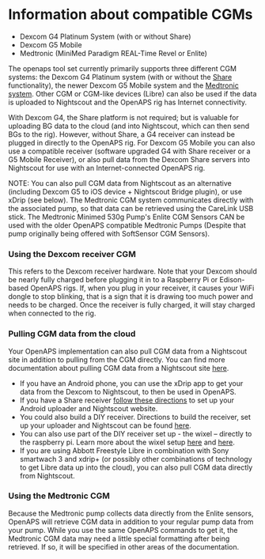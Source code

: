 # Information about compatible CGMs

* Dexcom G4 Platinum System (with or without Share)
* Dexcom G5 Mobile
* Medtronic (MiniMed Paradigm REAL-Time Revel or Enlite)


The openaps tool set currently primarily supports three different CGM systems: the Dexcom G4 Platinum system (with or without the [Share](http://www.dexcom.com/dexcom-g4-platinum-share) functionality), the newer Dexcom G5 Mobile system and the [Medtronic system](https://www.medtronicdiabetes.com/treatment-and-products/enlite-sensor). Other CGM or CGM-like devices (Libre) can also be used if the data is uploaded to Nightscout and the OpenAPS rig has Internet connectivity.

With Dexcom G4, the Share platform is not required; but is valuable for uploading BG data to the cloud (and into Nightscout, which can then send BGs to the rig). However, without Share, a G4 receiver can instead be plugged in directly to the OpenAPS rig. For Dexcom G5 Mobile you can also use a compatible receiver (software upgraded G4 with Share receiver or a G5 Mobile Receiver), or also pull data from the Dexcom Share servers into Nightscout for use with an Internet-connected OpenAPS rig.

NOTE: You can also pull CGM data from Nightscout as an alternative (including Dexcom G5 to iOS device + Nightscout Bridge plugin), or use xDrip (see below). The Medtronic CGM system communicates directly with the associated pump, so that data can be retrieved using the CareLink USB stick. The Medtronic Minimed 530g Pump's Enlite CGM Sensors CAN be used with the older OpenAPS compatible Medtronic Pumps (Despite that pump originally being offered with SoftSensor CGM Sensors).

### Using the Dexcom receiver CGM

This refers to the Dexcom receiver hardware. Note that your Dexcom should be nearly fully charged before plugging it in to a Raspberry Pi or Edison-based OpenAPS rigs. If, when you plug in your receiver, it causes your WiFi dongle to stop blinking, that is a sign that it is drawing too much power and needs to be charged. Once the receiver is fully charged, it will stay charged when connected to the rig.

### Pulling CGM data from the cloud

Your OpenAPS implementation can also pull CGM data from a Nightscout site in addition to pulling from the CGM directly. You can find more documentation about pulling CGM data from a Nightscout site [here](https://openaps.readthedocs.io/en/latest/docs/walkthrough/phase-1/nightscout-setup.html).
  
* If you have an Android phone, you can use the xDrip app to get your data from the Dexcom to Nightscout, to then be used in OpenAPS.
* If you have a Share receiver [follow these directions](http://www.nightscout.info/wiki/welcome/nightscout-with-xdrip-and-dexcom-share-wireless) to set up your Android uploader and Nightscout website.
* You could also build a DIY receiver. Directions to build the receiver, set up your uploader and Nightscout can be found [here](http://www.nightscout.info/wiki/nightscout-with-xdrip-wireless-bridge).
* You can also use part of the DIY receiver set up - the wixel – directly to the raspberry pi. Learn more about the wixel setup [here](https://github.com/jamorham/python-usb-wixel-xdrip) and [here](https://github.com/ochenmiller/wixelpi_uploader).
 * If you are using Abbott Freestyle Libre in combination with Sony smartwach 3 and xdrip+ (or possibly other combinations of technology to get Libre data up into the cloud), you can also pull CGM data directly from Nightscout.


### Using the Medtronic CGM

Because the Medtronic pump collects data directly from the Enlite sensors, OpenAPS will retrieve CGM data in addition to your regular pump data from your pump. While you use the same OpenAPS commands to get it, the Medtronic CGM data may need a little special formatting after being retrieved. If so, it will be specified in other areas of the documentation.
